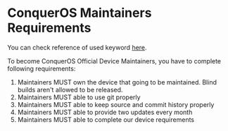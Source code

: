 # ConquerOS Maintainers Requirements

You can check reference of used keyword [here](https://datatracker.ietf.org/doc/html/rfc2119).

To become ConquerOS Official Device Maintainers, you have to complete following requirements:

1. Maintainers MUST own the device that going to be maintained. Blind builds aren't allowed to be released.  
2. Maintainers MUST able to use git properly  
3. Maintainers MUST able to keep source and commit history properly
4. Maintainers MUST able to provide two updates every month
5. Maintainers MUST able to complete our device requirements
